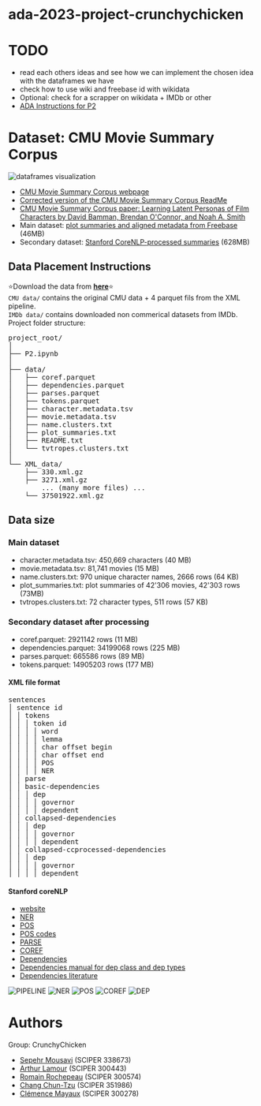 # ada-2023-project-crunchychicken

# TODO
- read each others ideas and see how we can implement the chosen idea with the dataframes we have
- check how to use wiki and freebase id with wikidata
- Optional: check for a scrapper on wikidata + IMDb or other
- [ADA Instructions for P2](https://github.com/epfl-ada/ada-2023-project-crunchychicken/blob/main/instructions.md)

# Dataset: CMU Movie Summary Corpus
![dataframes visualization](https://i.postimg.cc/MKk83KFJ/image-2023-11-07-221045483.png)

- [CMU Movie Summary Corpus webpage](https://www.cs.cmu.edu/~ark/personas/)
- [Corrected version of the CMU Movie Summary Corpus ReadMe](https://github.com/epfl-ada/ada-2023-project-crunchychicken/blob/main/cmu_readme.md)
- [CMU Movie Summary Corpus paper: Learning Latent Personas of Film Characters by David Bamman, Brendan O'Connor, and Noah A. Smith](https://www.cs.cmu.edu/~dbamman/pubs/pdf/bamman+oconnor+smith.acl13.pdf) 
- Main dataset: [plot summaries and aligned metadata from Freebase](https://www.cs.cmu.edu/~ark/personas/data/MovieSummaries.tar.gz) (46MB)
- Secondary dataset: [Stanford CoreNLP-processed summaries](https://www.cs.cmu.edu/~ark/personas/data/corenlp_plot_summaries.tar) (628MB)

## Data Placement Instructions
⭐Download the data from [**here**](https://drive.google.com/drive/folders/1xeeJxvuIyu738Bd2ev_Ex49Af8lDv9pw?usp=drive_link)⭐ <br>
`CMU data/` contains the original CMU data + 4 parquet fils from the XML pipeline. <br>
`IMDb data/` contains downloaded non commerical datasets from IMDb.  <br> 
Project folder structure:
<pre>
project_root/
│
├── P2.ipynb
│
├── data/
│   ├── coref.parquet
│   ├── dependencies.parquet
│   ├── parses.parquet
│   ├── tokens.parquet
│   ├── character.metadata.tsv
│   ├── movie.metadata.tsv
│   ├── name.clusters.txt
│   ├── plot_summaries.txt
│   ├── README.txt
│   └── tvtropes.clusters.txt
│
└── XML_data/
    ├── 330.xml.gz
    ├── 3271.xml.gz
    &nbsp;&nbsp;&nbsp;&nbsp;... (many more files) ...
    └── 37501922.xml.gz
</pre>

## Data size
### Main dataset
- character.metadata.tsv: 450,669 characters (40 MB) 
- movie.metadata.tsv: 81,741 movies (15 MB)
- name.clusters.txt: 970 unique character names, 2666 rows (64 KB)
- plot_summaries.txt: plot summaries of 42'306 movies, 42'303 rows (73MB)
- tvtropes.clusters.txt: 72 character types, 511 rows (57 KB)

### Secondary dataset after processing
- coref.parquet: 2921142 rows (11 MB)
- dependencies.parquet: 34199068 rows (225 MB) 
- parses.parquet: 665586 rows (89 MB)
- tokens.parquet: 14905203 rows (177 MB)

#### XML file format
<pre>
sentences
│ sentence id
│ │ tokens
│ │ │ token id
│ │ │ │ word
│ │ │ │ lemma
│ │ │ │ char offset begin
│ │ │ │ char offset end
│ │ │ │ POS
│ │ │ │ NER
│ │ parse
│ │ basic-dependencies
│ │ │ dep
│ │ │ │ governor
│ │ │ │ dependent
│ │ collapsed-dependencies
│ │ │ dep
│ │ │ │ governor
│ │ │ │ dependent
│ │ collapsed-ccprocessed-dependencies
│ │ │ dep
│ │ │ │ governor
│ │ │ │ dependent
</pre>

#### Stanford coreNLP
- [website](https://stanfordnlp.github.io/CoreNLP/) <br>
- [NER](https://stanfordnlp.github.io/CoreNLP/ner.html#description) <br>
- [POS](https://stanfordnlp.github.io/CoreNLP/pos.html#description) <br>
- [POS codes](https://www.ling.upenn.edu/courses/Fall_2003/ling001/penn_treebank_pos.html) <br>
- [PARSE](https://stanfordnlp.github.io/CoreNLP/parse.html#description) <br>
- [COREF](https://stanfordnlp.github.io/CoreNLP/coref.html#description)
- [Dependencies](https://stanfordnlp.github.io/CoreNLP/depparse.html#description) <br>
- [Dependencies manual for dep class and dep types](https://downloads.cs.stanford.edu/nlp/software/dependencies_manual.pdf) <br>
- [Dependencies literature](https://nlp.stanford.edu/software/stanford-dependencies.html)

![PIPELINE](https://i.postimg.cc/FKCY04Rn/image-2023-11-07-220028298.png)
![NER](https://i.postimg.cc/DwVmc67n/image-2023-11-07-215806845.png)
![POS](https://i.postimg.cc/rpNds4Xc/image-2023-11-07-215725380.png)
![COREF](https://i.postimg.cc/rsnZkzFN/image-2023-11-07-220211574.png)
![DEP](https://i.postimg.cc/mkChx1S0/image-2023-11-07-220120459.png)

# Authors
Group: CrunchyChicken
- [Sepehr Mousavi](mailto:sepehr.mousavi@epfl.ch) (SCIPER 338673)
- [Arthur Lamour](mailto:arthur.lamour@epfl.ch) (SCIPER 300443)
- [Romain Rochepeau](mailto:romain.rochepeau@epfl.ch) (SCIPER 300574)
- [Chang Chun-Tzu](mailto:chun-tzu.chang@epfl.ch) (SCIPER 351986)
- [Clémence Mayaux](mailto:clemence.mayaux@epfl.ch) (SCIPER 300278)
